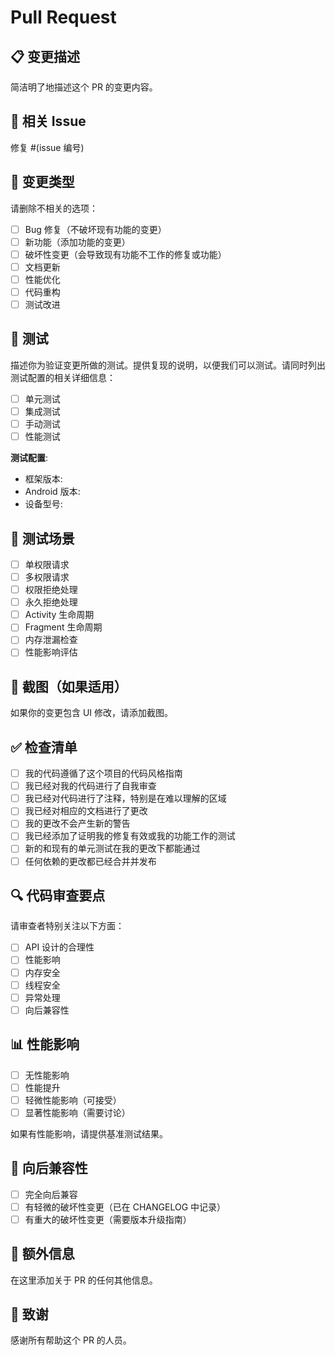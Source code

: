 # Pull Request

## 📋 变更描述
简洁明了地描述这个 PR 的变更内容。

## 🔗 相关 Issue
修复 #(issue 编号)

## 🔄 变更类型
请删除不相关的选项：

- [ ] Bug 修复（不破坏现有功能的变更）
- [ ] 新功能（添加功能的变更）
- [ ] 破坏性变更（会导致现有功能不工作的修复或功能）
- [ ] 文档更新
- [ ] 性能优化
- [ ] 代码重构
- [ ] 测试改进

## 🧪 测试
描述你为验证变更所做的测试。提供复现的说明，以便我们可以测试。请同时列出测试配置的相关详细信息：

- [ ] 单元测试
- [ ] 集成测试
- [ ] 手动测试
- [ ] 性能测试

**测试配置**:
* 框架版本:
* Android 版本:
* 设备型号:

## 📱 测试场景
- [ ] 单权限请求
- [ ] 多权限请求
- [ ] 权限拒绝处理
- [ ] 永久拒绝处理
- [ ] Activity 生命周期
- [ ] Fragment 生命周期
- [ ] 内存泄漏检查
- [ ] 性能影响评估

## 📸 截图（如果适用）
如果你的变更包含 UI 修改，请添加截图。

## ✅ 检查清单
- [ ] 我的代码遵循了这个项目的代码风格指南
- [ ] 我已经对我的代码进行了自我审查
- [ ] 我已经对代码进行了注释，特别是在难以理解的区域
- [ ] 我已经对相应的文档进行了更改
- [ ] 我的更改不会产生新的警告
- [ ] 我已经添加了证明我的修复有效或我的功能工作的测试
- [ ] 新的和现有的单元测试在我的更改下都能通过
- [ ] 任何依赖的更改都已经合并并发布

## 🔍 代码审查要点
请审查者特别关注以下方面：
- [ ] API 设计的合理性
- [ ] 性能影响
- [ ] 内存安全
- [ ] 线程安全
- [ ] 异常处理
- [ ] 向后兼容性

## 📊 性能影响
- [ ] 无性能影响
- [ ] 性能提升
- [ ] 轻微性能影响（可接受）
- [ ] 显著性能影响（需要讨论）

如果有性能影响，请提供基准测试结果。

## 🔄 向后兼容性
- [ ] 完全向后兼容
- [ ] 有轻微的破坏性变更（已在 CHANGELOG 中记录）
- [ ] 有重大的破坏性变更（需要版本升级指南）

## 📝 额外信息
在这里添加关于 PR 的任何其他信息。

## 🙏 致谢
感谢所有帮助这个 PR 的人员。